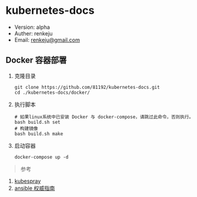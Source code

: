 # kubernetes-docs
	
* Version: alpha
* Auther: renkeju
* Email: renkeju@gmail.com

## Docker 容器部署

1. 克隆目录

    ```
    git clone https://github.com/81192/kubernetes-docs.git
    cd ./kubernetes-docs/docker/
    ```

2. 执行脚本

    ```
    # 如果linux系统中已安装 Docker 与 docker-compose，请跳过此命令，否则执行。
    bash build.sh set
    # 构建镜像
    bash build.sh make
    ```

3. 启动容器

   ```
   docker-compose up -d
   ```

> 参考
  1. [kubespray][1]
  2. [ansible 权威指南][2]

[1]: https://github.com/kubernetes-incubator/kubespray
[2]: http://ansible-tran.readthedocs.io/en/latest/
